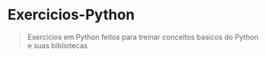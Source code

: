 # Exercicios-Python

> Exercícios em Python feitos para treinar conceitos basicos do Python e suas bibliotecas
